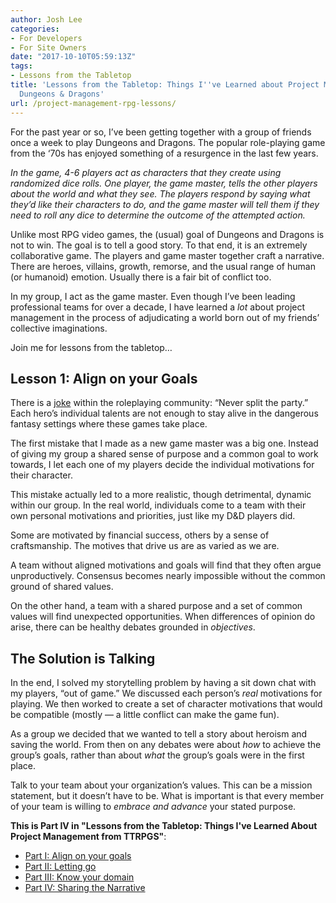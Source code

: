 ```yaml
---
author: Josh Lee
categories:
- For Developers
- For Site Owners
date: "2017-10-10T05:59:13Z"
tags:
- Lessons from the Tabletop
title: 'Lessons from the Tabletop: Things I''ve Learned about Project Management from
  Dungeons & Dragons'
url: /project-management-rpg-lessons/
---
```


 <span style="font-weight: 400">For the past year or so, I’ve been getting together with a group of friends once a week to play Dungeons and Dragons. The popular role-playing game from the ‘70s has enjoyed something of a resurgence in the last few years. </span>

*<span style="font-weight: 400">In the game, 4-6 players act as characters that they create using randomized dice rolls. One player, the game master, tells the other players about the world and what they see. The players respond by saying what they’d like their characters to do, and the game master will tell them if they need to roll any dice to determine the outcome of the attempted action. </span>*

<span style="font-weight: 400">Unlike most RPG video games, the (usual) goal of Dungeons and Dragons is not to win. The goal is to tell a good story. To that end, it is an extremely collaborative game. The players and game master together craft a narrative. There are heroes, villains, growth, remorse, and the usual range of human (or humanoid) emotion. Usually there is a fair bit of conflict too. </span>

<span style="font-weight: 400">In my group, I act as the game master. Even though I’ve been leading professional teams for over a decade, I have learned a </span>*<span style="font-weight: 400">lot</span>*<span style="font-weight: 400"> about project management in the process of adjudicating a world born out of my friends’ collective imaginations.</span>  
  
<span style="font-weight: 400">Join me for lessons from the tabletop…</span>

## **Lesson 1: Align on your Goals**

<span style="font-weight: 400">There is a </span>[<span style="font-weight: 400">joke</span>](https://www.youtube.com/watch?v=PUMCIn2swTU)<span style="font-weight: 400"> within the roleplaying community: “Never split the party.” Each hero’s individual talents are not enough to stay alive in the dangerous fantasy settings where these games take place. </span>

<span style="font-weight: 400">The first mistake that I made as a new game master was a big one. Instead of giving my group a shared sense of purpose and a common goal to work towards, I let each one of my players decide the individual motivations for their character. </span>

<span style="font-weight: 400">This mistake actually led to a more realistic, though detrimental, dynamic within our group. In the real world, individuals come to a team with their own personal motivations and priorities, just like my D&amp;D players did. </span>

<span style="font-weight: 400">Some are motivated by financial success, others by a sense of craftsmanship. The motives that drive us are as varied as we are. </span>

A team without aligned motivations and goals will find that they often argue unproductively. Consensus becomes nearly impossible without the common ground of shared values.

<span style="font-weight: 400">On the other hand, a team with a shared purpose and a set of common values will find unexpected opportunities. When differences of opinion do arise, there can be healthy debates grounded in </span>*<span style="font-weight: 400">objectives</span>*<span style="font-weight: 400">.</span>

## **The Solution is Talking**

In the end, I solved my storytelling problem by having a sit down chat with my players, “out of game.” We discussed each person’s *real* motivations for playing. We then worked to create a set of character motivations that would be compatible (mostly — a little conflict can make the game fun).

As a group we decided that we wanted to tell a story about heroism and saving the world. From then on any debates were about *how* to achieve the group’s goals, rather than about *what* the group’s goals were in the first place.

<span style="font-weight: 400">Talk to your team about your organization’s values. This </span><span style="font-weight: 400">can </span><span style="font-weight: 400">be a mission statement, but it doesn’t have to be. What is important is that every member of your team is willing to </span>*<span style="font-weight: 400">embrace and advance </span>*<span style="font-weight: 400">your stated purpose.</span>

**This is Part IV in "Lessons from the Tabletop: Things I've Learned About Project Management from TTRPGS"**:

 - [Part I: Align on your goals](https://joshuamlee.com/project-management-rpg-lessons/)  
 - [Part II: Letting go](https://joshuamlee.com/lessons-tabletop-letting-go/)  
 - [Part III: Know your domain](https://joshuamlee.com/rpg-lessons-domain-knowledge)
 - [Part IV: Sharing the Narrative](https://joshuamlee.com/sharing-the-narrative)
